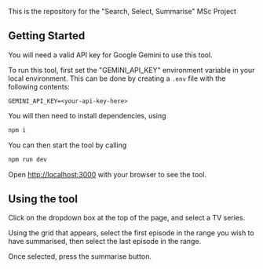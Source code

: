 This is the repository for the "Search, Select, Summarise" MSc Project

## Getting Started

You will need a valid API key for Google Gemini to use this tool.

To run this tool, first set the "GEMINI_API_KEY" environment variable in your local environment. This can be done by creating a `.env` file with the following contents:

```
GEMINI_API_KEY=<your-api-key-here>
```

You will then need to install dependencies, using

```bash
npm i
```

You can then start the tool by calling


```bash
npm run dev
```

Open [http://localhost:3000](http://localhost:3000) with your browser to see the tool.

## Using the tool

Click on the dropdown box at the top of the page, and select a TV series.

Using the grid that appears, select the first episode in the range you wish to have summarised, then select the last episode in the range.

Once selected, press the summarise button.